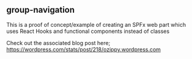 ## group-navigation

This is a proof of concept/example of creating an SPFx web part which uses React Hooks and functional components instead of classes

Check out the associated blog post here;
https://wordpress.com/stats/post/218/ozippy.wordpress.com
